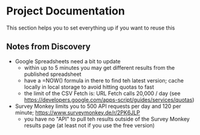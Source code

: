 # Project Documentation

This section helps you to set everything up if you want to reuse this

## Notes from Discovery

- Google Spreadsheets need a bit to update
  - within up to 5 minutes you may get different results from the published spreadsheet
  - have a =NOW() formula in there to find teh latest version; cache locally in local storage to avoid hitting quotas to fast
  - the limit of the CSV Fetch is: URL Fetch calls 20,000 / day (see https://developers.google.com/apps-script/guides/services/quotas)
- Survey Monkey limits you to 500 API requests per day and 120 per minute; https://www.surveymonkey.de/r/2PK6JLP
  - you have no "API" to pull teh results outside of the Survey Monkey results page (at least not if you use the free version)

